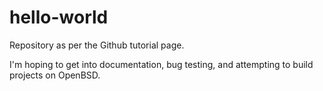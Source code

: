 # hello-world
Repository as per the Github tutorial page.

I'm hoping to get into documentation, bug testing, and attempting to build projects on OpenBSD.
